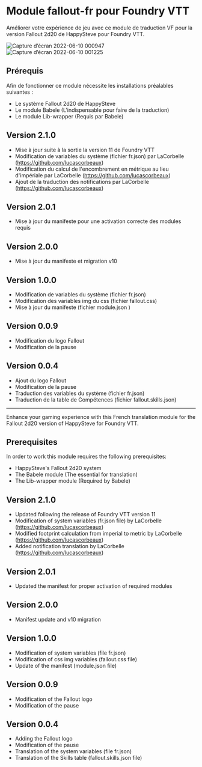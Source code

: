 # Module fallout-fr pour Foundry VTT
Améliorer votre expérience de jeu avec ce module de traduction VF pour la version Fallout 2d20 de HappySteve pour Foundry VTT.

![Capture d’écran 2022-06-10 000947](https://user-images.githubusercontent.com/100078854/172955035-e0f514a8-8cac-408b-8566-42edc8907848.jpg)
![Capture d’écran 2022-06-10 001225](https://user-images.githubusercontent.com/100078854/172955040-3fb773c5-a744-4878-90aa-ca356fddebdd.jpg)

## Prérequis

Afin de fonctionner ce module nécessite les installations préalables suivantes :
 * Le système Fallout 2d20 de HappySteve
 * Le module Babele (L'indispensable pour faire de la traduction)
 * Le module Lib-wrapper (Requis par Babele)

## Version 2.1.0

 * Mise à jour suite à la sortie la version 11 de Foundry VTT
 * Modification de variables du système (fichier fr.json) par LaCorbelle (https://github.com/lucascorbeaux)
 * Modification du calcul de l'encombrement en métrique au lieu d'impériale par LaCorbelle (https://github.com/lucascorbeaux)
 * Ajout de la traduction des notifications par LaCorbelle (https://github.com/lucascorbeaux)
 
## Version 2.0.1

 * Mise à jour du manifeste pour une activation correcte des modules requis

## Version 2.0.0

 * Mise à jour du manifeste et migration v10

## Version 1.0.0

 * Modification de variables du système (fichier fr.json)
 * Modification des variables img du css (fichier fallout.css)
 * Mise à jour du manifeste (fichier module.json )

## Version 0.0.9

 * Modification du logo Fallout
 * Modification de la pause
 
## Version 0.0.4

 * Ajout du logo Fallout
 * Modification de la pause
 * Traduction des variables du système (fichier fr.json)
 * Traduction de la table de Compétences (fichier fallout.skills.json) 
 
---------------------------------------------------------------------

Enhance your gaming experience with this French translation module for the Fallout 2d20 version of HappySteve for Foundry VTT.

## Prerequisites

In order to work this module requires the following prerequisites:
 * HappySteve's Fallout 2d20 system
 * The Babele module (The essential for translation)
 * The Lib-wrapper module (Required by Babele)

## Version 2.1.0

 * Updated following the release of Foundry VTT version 11
 * Modification of system variables (fr.json file) by LaCorbelle (https://github.com/lucascorbeaux)
 * Modified footprint calculation from imperial to metric by LaCorbelle (https://github.com/lucascorbeaux)
 * Added notification translation by LaCorbelle (https://github.com/lucascorbeaux)

## Version 2.0.1

 * Updated the manifest for proper activation of required modules

## Version 2.0.0

 * Manifest update and v10 migration

## Version 1.0.0

 * Modification of system variables (file fr.json)
 * Modification of css img variables (fallout.css file)
 * Update of the manifest (module.json file)

## Version 0.0.9

 * Modification of the Fallout logo
 * Modification of the pause

## Version 0.0.4

 * Adding the Fallout logo
 * Modification of the pause
 * Translation of the system variables (file fr.json)
 * Translation of the Skills table (fallout.skills.json file) 
